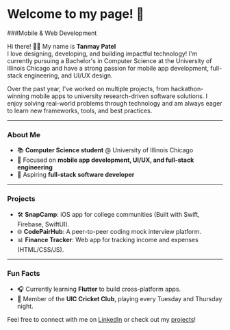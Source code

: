 # Welcome to my page! 🚀  
###Mobile & Web Development  

Hi there! 👋✨ My name is **Tanmay Patel**  
I love designing, developing, and building impactful technology! I'm currently pursuing a Bachelor's in Computer Science at the University of Illinois Chicago and have a strong passion for mobile app development, full-stack engineering, and UI/UX design.

Over the past year, I've worked on multiple projects, from hackathon-winning mobile apps to university research-driven software solutions. I enjoy solving real-world problems through technology and am always eager to learn new frameworks, tools, and best practices.

---

### **About Me**  
- 📚 **Computer Science student** @ University of Illinois Chicago  
- 🎨 Focused on **mobile app development, UI/UX, and full-stack engineering**  
- 🌟 Aspiring **full-stack software developer**  

---

### **Projects**  
- 🛠️ **SnapCamp**: iOS app for college communities (Built with Swift, Firebase, SwiftUI).  
- 🌐 **CodePairHub**: A peer-to-peer coding mock interview platform.  
- 📊 **Finance Tracker**: Web app for tracking income and expenses (HTML/CSS/JS).  

---

### **Fun Facts**  
- 🎧 Currently learning **Flutter** to build cross-platform apps.  
- 🏏 Member of the **UIC Cricket Club**, playing every Tuesday and Thursday night.  

Feel free to connect with me on [LinkedIn](https://linkedin.com/tanmay824) or check out my [projects](https://github.com/tpatel24)!  
